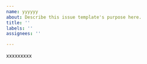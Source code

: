 ```yaml
---
name: yyyyyy
about: Describe this issue template's purpose here.
title: ''
labels: ''
assignees: ''

---
```


xxxxxxxxx
